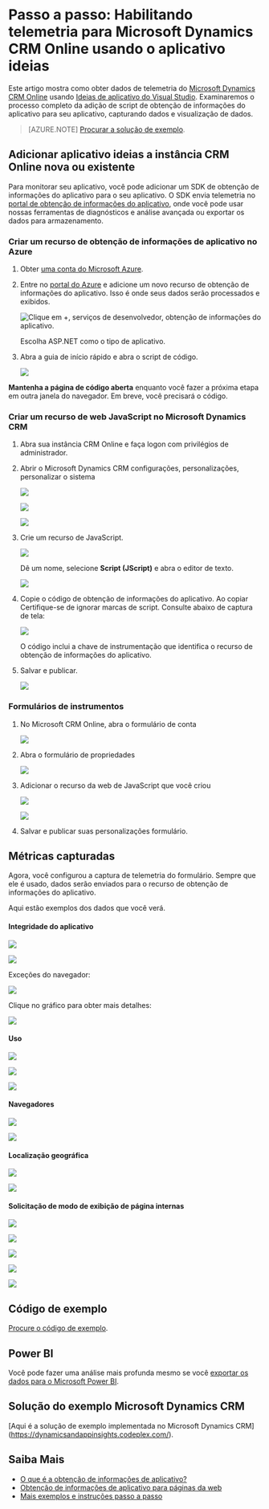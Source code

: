 <properties 
    pageTitle="Passo a passo: Monitorar Microsoft Dynamics CRM com ideias de aplicativo" 
    description="Obtenha telemetria do Microsoft Dynamics CRM Online usando o aplicativo ideias. Explicação passo a passo da instalação, obtendo dados, visualização e exportação." 
    services="application-insights" 
    documentationCenter=""
    authors="mazharmicrosoft" 
    manager="douge"/>

<tags 
    ms.service="application-insights" 
    ms.workload="tbd" 
    ms.tgt_pltfrm="ibiza" 
    ms.devlang="na" 
    ms.topic="article" 
    ms.date="11/17/2015" 
    ms.author="awills"/>
 
# <a name="walkthrough-enabling-telemetry-for-microsoft-dynamics-crm-online-using-application-insights"></a>Passo a passo: Habilitando telemetria para Microsoft Dynamics CRM Online usando o aplicativo ideias

Este artigo mostra como obter dados de telemetria do [Microsoft Dynamics CRM Online](https://www.dynamics.com/) usando [Ideias de aplicativo do Visual Studio](https://azure.microsoft.com/services/application-insights/). Examinaremos o processo completo da adição de script de obtenção de informações do aplicativo para seu aplicativo, capturando dados e visualização de dados.

>[AZURE.NOTE] [Procurar a solução de exemplo](https://dynamicsandappinsights.codeplex.com/).

## <a name="add-application-insights-to-new-or-existing-crm-online-instance"></a>Adicionar aplicativo ideias a instância CRM Online nova ou existente 

Para monitorar seu aplicativo, você pode adicionar um SDK de obtenção de informações do aplicativo para o seu aplicativo. O SDK envia telemetria no [portal de obtenção de informações do aplicativo](https://portal.azure.com), onde você pode usar nossas ferramentas de diagnósticos e análise avançada ou exportar os dados para armazenamento.

### <a name="create-an-application-insights-resource-in-azure"></a>Criar um recurso de obtenção de informações de aplicativo no Azure

1. Obter [uma conta do Microsoft Azure](http://azure.com/pricing). 
2. Entre no [portal do Azure](https://portal.azure.com) e adicione um novo recurso de obtenção de informações do aplicativo. Isso é onde seus dados serão processados e exibidos.

    ![Clique em +, serviços de desenvolvedor, obtenção de informações do aplicativo.](./media/app-insights-sample-mscrm/01.png)

    Escolha ASP.NET como o tipo de aplicativo.

3. Abra a guia de início rápido e abra o script de código.

    ![](./media/app-insights-sample-mscrm/03.png)

**Mantenha a página de código aberta** enquanto você fazer a próxima etapa em outra janela do navegador. Em breve, você precisará o código. 

### <a name="create-a-javascript-web-resource-in-microsoft-dynamics-crm"></a>Criar um recurso de web JavaScript no Microsoft Dynamics CRM

1. Abra sua instância CRM Online e faça logon com privilégios de administrador.
2. Abrir o Microsoft Dynamics CRM configurações, personalizações, personalizar o sistema

    ![](./media/app-insights-sample-mscrm/04.png)
    
    ![](./media/app-insights-sample-mscrm/05.png)


    ![](./media/app-insights-sample-mscrm/06.png)

3. Crie um recurso de JavaScript.

    ![](./media/app-insights-sample-mscrm/07.png)

    Dê um nome, selecione **Script (JScript)** e abra o editor de texto.

    ![](./media/app-insights-sample-mscrm/08.png)
    
4. Copie o código de obtenção de informações do aplicativo. Ao copiar Certifique-se de ignorar marcas de script. Consulte abaixo de captura de tela:

    ![](./media/app-insights-sample-mscrm/09.png)

    O código inclui a chave de instrumentação que identifica o recurso de obtenção de informações do aplicativo.

5. Salvar e publicar.

    ![](./media/app-insights-sample-mscrm/10.png)

### <a name="instrument-forms"></a>Formulários de instrumentos

1. No Microsoft CRM Online, abra o formulário de conta

    ![](./media/app-insights-sample-mscrm/11.png)

2. Abra o formulário de propriedades

    ![](./media/app-insights-sample-mscrm/12.png)

3. Adicionar o recurso da web de JavaScript que você criou

    ![](./media/app-insights-sample-mscrm/13.png)

    ![](./media/app-insights-sample-mscrm/14.png)

4. Salvar e publicar suas personalizações formulário.


## <a name="metrics-captured"></a>Métricas capturadas

Agora, você configurou a captura de telemetria do formulário. Sempre que ele é usado, dados serão enviados para o recurso de obtenção de informações do aplicativo.

Aqui estão exemplos dos dados que você verá.

#### <a name="application-health"></a>Integridade do aplicativo

![](./media/app-insights-sample-mscrm/15.png)

![](./media/app-insights-sample-mscrm/16.png)

Exceções do navegador:

![](./media/app-insights-sample-mscrm/17.png)

Clique no gráfico para obter mais detalhes:

![](./media/app-insights-sample-mscrm/18.png)

#### <a name="usage"></a>Uso

![](./media/app-insights-sample-mscrm/19.png)

![](./media/app-insights-sample-mscrm/20.png)

![](./media/app-insights-sample-mscrm/21.png)

#### <a name="browsers"></a>Navegadores

![](./media/app-insights-sample-mscrm/22.png)

![](./media/app-insights-sample-mscrm/23.png)

#### <a name="geolocation"></a>Localização geográfica

![](./media/app-insights-sample-mscrm/24.png)

![](./media/app-insights-sample-mscrm/25.png)

#### <a name="inside-page-view-request"></a>Solicitação de modo de exibição de página internas

![](./media/app-insights-sample-mscrm/26.png)

![](./media/app-insights-sample-mscrm/27.png)

![](./media/app-insights-sample-mscrm/28.png)

![](./media/app-insights-sample-mscrm/29.png)

![](./media/app-insights-sample-mscrm/30.png)

## <a name="sample-code"></a>Código de exemplo

[Procure o código de exemplo](https://dynamicsandappinsights.codeplex.com/).

## <a name="power-bi"></a>Power BI

Você pode fazer uma análise mais profunda mesmo se você [exportar os dados para o Microsoft Power BI](app-insights-export-power-bi.md).

## <a name="sample-microsoft-dynamics-crm-solution"></a>Solução do exemplo Microsoft Dynamics CRM

[Aqui é a solução de exemplo implementada no Microsoft Dynamics CRM] (https://dynamicsandappinsights.codeplex.com/).

## <a name="learn-more"></a>Saiba Mais

* [O que é a obtenção de informações de aplicativo?](app-insights-overview.md)
* [Obtenção de informações de aplicativo para páginas da web](app-insights-javascript.md)
* [Mais exemplos e instruções passo a passo](app-insights-code-samples.md)

 
